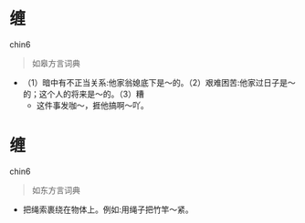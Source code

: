 # 缠
chin6
> 如皋方言词典
- （1）暗中有不正当关系:他家翁媳底下是～的。（2）艰难困苦:他家过日子是～的；这个人的将来是～的。（3）糟
  - 这件事发咖～，捱他搞啊～吖。

# 缠
chin6
> 如东方言词典
- 把绳索裹绕在物体上。例如:用绳子把竹竿～紧。
